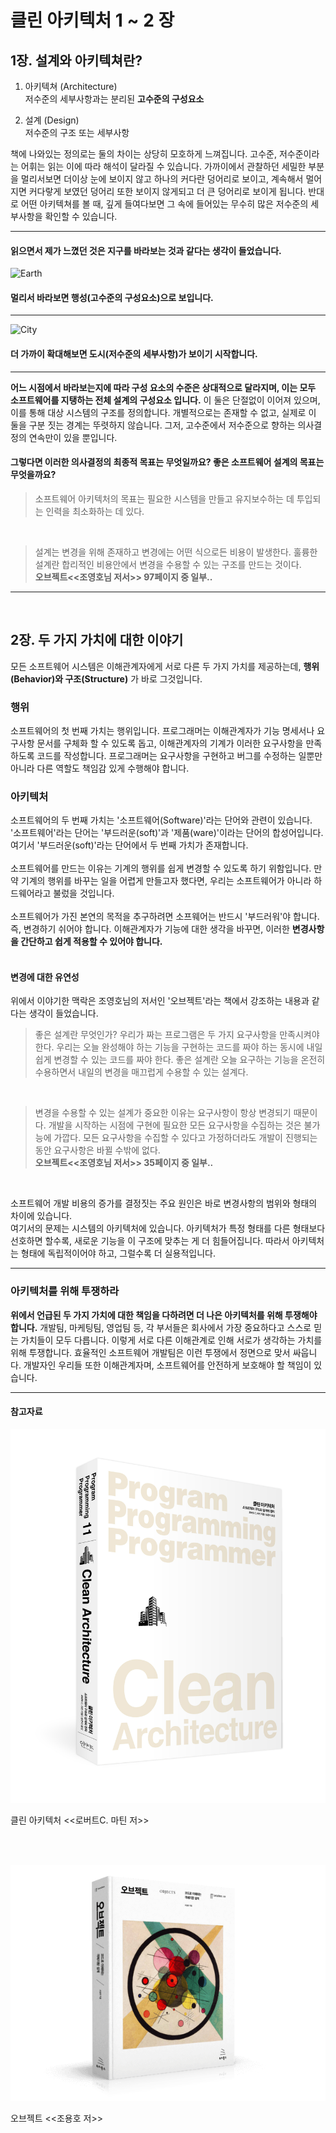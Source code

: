 # 클린 아키텍처 1 ~ 2 장

## 1장. 설계와 아키텍쳐란?
1. 아키텍쳐 (Architecture)  
 저수준의 세부사항과는 분리된 **고수준의 구성요소**  
 
2. 설계 (Design)  
 저수준의 구조 또는 세부사항  
 
 책에 나와있는 정의로는 둘의 차이는 상당히 모호하게 느껴집니다. 
 고수준, 저수준이라는 어휘는 읽는 이에 따라 해석이 달라질 수 있습니다. 가까이에서 관찰하던 세밀한 부분을 멀리서보면 
 더이상 눈에 보이지 않고 하나의 커다란 덩어리로 보이고, 계속해서 멀어지면 커다랗게 보였던 덩어리 또한 보이지 않게되고 더 큰 덩어리로 보이게 됩니다.
 반대로 어떤 아키텍쳐를 볼 때, 깊게 들여다보면 그 속에 들어있는 무수히 많은 저수준의 세부사항을 확인할 수 있습니다.
 
- - -
 
#### 읽으면서 제가 느꼈던 것은 지구를 바라보는 것과 같다는 생각이 들었습니다.  
![Earth](./images/earth.png)
#### 멀리서 바라보면 행성(고수준의 구성요소)으로 보입니다.

- - -
![City](./images/city.png)
#### 더 가까이 확대해보면 도시(저수준의 세부사항)가 보이기 시작합니다.  

- - -

 **어느 시점에서 바라보는지에 따라 구성 요소의 수준은 상대적으로 달라지며, 이는 모두 소프트웨어를 지탱하는 전체 설계의 구성요소 입니다.** 
 이 둘은 단절없이 이어져 있으며, 이를 통해 대상 시스템의 구조를 정의합니다. 개별적으로는 존재할 수 없고, 실제로 이 둘을 구분 짓는 경계는 뚜렷하지 않습니다. 
 그저, 고수준에서 저수준으로 향하는 의사결정의 연속만이 있을 뿐입니다.

#### 그렇다면 이러한 의사결정의 최종적 목표는 무엇일까요? 좋은 소프트웨어 설계의 목표는 무엇을까요?
> 소프트웨어 아키텍처의 목표는 필요한 시스템을 만들고 유지보수하는 데 투입되는 인력을 최소화하는 데 있다.

<br/>

> 설계는 변경을 위해 존재하고 변경에는 어떤 식으로든 비용이 발생한다. 훌륭한 설계란 합리적인 비용안에서 변경을 수용할 수 있는 구조를 만드는 것이다.  
> **오브젝트<<조영호님 저서>> 97페이지 중 일부..**
- - -
<br/>

## 2장. 두 가지 가치에 대한 이야기
 모든 소프트웨어 시스템은 이해관계자에게 서로 다른 두 가지 가치를 제공하는데, **행위(Behavior)와 구조(Structure)** 가 바로 그것입니다. 
 
### 행위
 소프트웨어의 첫 번째 가치는 행위입니다. 프로그래머는 이해관계자가 기능 명세서나 요구사항 문서를 구체화 할 수 있도록 돕고, 이해관계자의 기계가 이러한 요구사항을 
 만족하도록 코드를 작성합니다. 프로그래머는 요구사항을 구현하고 버그를 수정하는 일뿐만 아니라 다른 역할도 책임감 있게 수행해야 합니다.
 
### 아키텍처
 소프트웨어의 두 번째 가치는 '소프트웨어(Software)'라는 단어와 관련이 있습니다. '소프트웨어'라는 단어는 '부드러운(soft)'과 '제품(ware)'이라는 단어의 
 합성어입니다. 여기서 '부드러운(soft)'라는 단어에서 두 번째 가치가 존재합니다.  
 <br/>
 소프트웨어를 만드는 이유는 기계의 행위를 쉽게 변경할 수 있도록 하기 위함입니다. 만약 기계의 행위를 바꾸는 일을 어렵게 만들고자 했다면, 우리는 소프트웨어가 아니라
 하드웨어라고 불렀을 것입니다.  
 <br/>
 소프트웨어가 가진 본연의 목적을 추구하려면 소프웨어는 반드시 '부드러워'야 합니다. 즉, 변경하기 쉬어야 합니다. 
 이해관계자가 기능에 대한 생각을 바꾸면, 이러한 **변경사항을 간단하고 쉽게 적용할 수 있어야 합니다.**  
 <br/>
 #### 변경에 대한 유연성
 위에서 이야기한 맥락은 조영호님의 저서인 '오브젝트'라는 책에서 강조하는 내용과 같다는 생각이 들었습니다.
 
> 좋은 설계란 무엇인가? 우리가 짜는 프로그램은 두 가지 요구사항을 만족시켜야 한다. 우리는 오늘 완성해야 하는 기능을 구현하는 코드를 짜야 하는 동시에
> 내일 쉽게 변경할 수 있는 코드를 짜야 한다. 좋은 설계란 오늘 요구하는 기능을 온전히 수용하면서 내일의 변경을 매끄럽게 수용할 수 있는 설계다.

<br/>

> 변경을 수용할 수 있는 설계가 중요한 이유는 요구사항이 항상 변경되기 때문이다. 개발을 시작하는 시점에 구현에 필요한 모든 요구사항을 수집하는 것은 불가능에 가깝다.
> 모든 요구사항을 수집할 수 있다고 가정하더라도 개발이 진행되는 동안 요구사항은 바뀔 수밖에 없다.  
> **오브젝트<<조영호님 저서>> 35페이지 중 일부..**

<br/>

 소프트웨어 개발 비용의 증가를 결정짓는 주요 원인은 바로 변경사항의 범위와 형태의 차이에 있습니다.  
 여기서의 문제는 시스템의 아키텍처에 있습니다. 아키텍처가 특정 형태를 다른 형태보다 선호하면 할수록, 
 새로운 기능을 이 구조에 맞추는 게 더 힘들어집니다. 따라서 아키텍처는 형태에 독립적이어야 하고, 그럴수록 더 실용적입니다.
 
- - -
### 아키텍처를 위해 투쟁하라
 **위에서 언급된 두 가지 가치에 대한 책임을 다하려면 더 나은 아키텍처를 위해 투쟁해야 합니다.**
 개발팀, 마케팅팀, 영업팀 등, 각 부서들은 회사에서 가장 중요하다고 스스로 믿는 가치들이 모두 다릅니다. 
 이렇게 서로 다른 이해관계로 인해 서로가 생각하는 가치를 위해 투쟁합니다. 효율적인 소프트웨어 개발팀은 이런 투쟁에서 
 정면으로 맞서 싸웁니다. 개발자인 우리들 또한 이해관계자며, 소프트웨어를 안전하게 보호해야 할 책임이 있습니다.  

- - -

#### 참고자료

![Clean Architecture](./images/clean_architecture.jpg)

클린 아키텍처 <<로버트C. 마틴 저>>

<br/>
<br/>

![오브젝트](./images/object.png)

오브젝트 <<조용호 저>>
